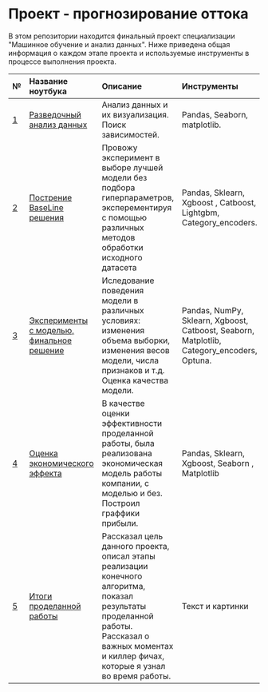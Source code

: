 # Проект - прогнозирование оттока
В этом репозитории находится финальный проект специализации "Машинное обучение и анализ данных".
Ниже приведена общая информация о каждом этапе проекта и используемые инструменты в процессе выполнения проекта.

[id1]: https://github.com/Lisstrange/churn_project/blob/main/EDA.ipynb "EDA"
[id2]: https://github.com/Lisstrange/churn_project/blob/main/Basic%20Decision.ipynb "Basic Decision"
[id3]: https://github.com/Lisstrange/churn_project/blob/main/model_expirements.ipynb "Expirements with model"
[id4]: https://github.com/Lisstrange/churn_project/blob/main/economic_effect_model.ipynb "Economic model"
[id5]: https://github.com/Lisstrange/churn_project/blob/main/Final.ipynb "Conclusions on the project "




| № | Название ноутбука | Описание | Инструменты |
| :- | :--------------------- | :---------------------------| :---------------------------|
| [1][id1]  | [Разведочный анализ данных][id1] | Анализ данных и их визуализация. Поиск зависимостей.  | Pandas, Seaborn, matplotlib. |
| [2][id2]  | [Пострение BaseLine решения][id2] | Провожу эксперимент в выборе лучшей модели без подбора гиперпараметров, эксперементируя с помощью различных методов обработки исходного датасета | Pandas, Sklearn, Xgboost , Catboost, Lightgbm, Category_encoders. |
| [3][id3]  | [Эксперименты с моделью, финальное решение][id3] | Иследование поведения модели в различных условиях: изменения объема выборки, изменения весов модели, числа признаков и т.д. Оценка качества модели. | Pandas, NumPy, Sklearn, Xgboost, Catboost, Seaborn, Matplotlib, Category_encoders, Optuna. |
| [4][id4]  | [Оценка экономического эффекта][id4] | В качестве оценки эффективности проделанной работы, была реализована экономическая модель работы компании, с моделью и без. Построил граффики прибыли.| Pandas, Sklearn, Xgboost, Seaborn , Matplotlib |
| [5][id5]  | [Итоги проделанной работы][id5] | Рассказал цель данного проекта, описал этапы реализации конечного алгоритма, показал результаты проделанной работы. Рассказал о важных моментах и киллер фичах, которые я узнал во время работы. | Текст и картинки
